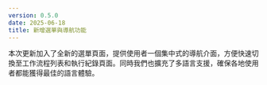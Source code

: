 ```yaml
---
version: 0.5.0
date: 2025-06-18
title: 新增選單與導航功能
---
```

本次更新加入了全新的選單頁面，提供使用者一個集中式的導航介面，方便快速切換至工作流程列表和執行紀錄頁面。同時我們也擴充了多語言支援，確保各地使用者都能獲得最佳的語言體驗。
